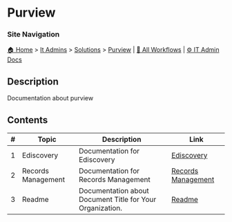 <!-- description: Documentation about purview -->

# Purview

### Site Navigation
[🏠 Home](../../../README.md) > [It Admins](../../README.md) > [Solutions](../README.md) > [Purview](README.md) | [📂 All Workflows](../../../users/users.md) | [⚙ IT Admin Docs](../../../it-admins/README.md)

## Description
Documentation about purview

## Contents

| **#** | **Topic** | **Description** | **Link** |
|---|---|---|---|
| 1 | Ediscovery | Documentation for Ediscovery | [Ediscovery](ediscovery/) |
| 2 | Records Management | Documentation for Records Management | [Records Management](records-management/) |
| 3 | Readme | Documentation about Document Title for Your Organization. | [Readme](readme.md) |